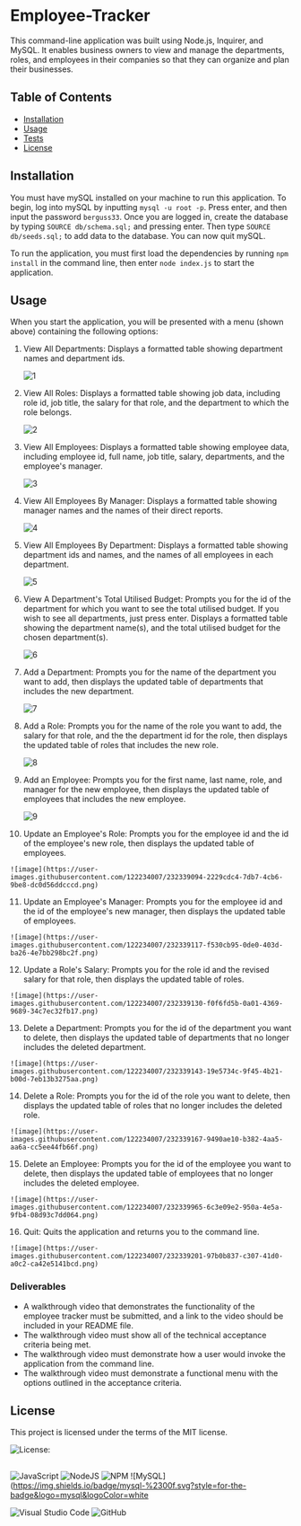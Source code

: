 # Employee-Tracker
This command-line application was built using Node.js, Inquirer, and MySQL. It enables business owners to view and manage the departments, roles, and employees in their companies so that they can organize and plan their businesses.


## Table of Contents
* [Installation](#installation)
* [Usage](#usage)
* [Tests](#tests)
* [License](#license)
 
 
## Installation
You must have mySQL installed on your machine to run this application. To begin, log into mySQL by inputting `mysql -u root -p`. Press enter, and then input the password `berguss33`. Once you are logged in, create the database by typing `SOURCE db/schema.sql;` and pressing enter. Then type `SOURCE db/seeds.sql;` to add data to the database. You can now quit mySQL.

To run the application, you must first load the dependencies by running `npm install` in the command line, then enter `node index.js` to start the application.


## Usage
When you start the application, you will be presented with a menu (shown above) containing the following options: 

 1) View All Departments: Displays a formatted table showing department names and department ids.  

    ![1](https://user-images.githubusercontent.com/122234007/232345375-a96c5070-bbc8-4715-ae5d-c279943f28c1.png)

 2) View All Roles: Displays a formatted table showing job data, including role id, job title, the salary for that role, and the department to which the role belongs.
  
    ![2](https://user-images.githubusercontent.com/122234007/232345433-5207bcf8-91ee-47da-bda3-d93b77060caa.png)

 3) View All Employees: Displays a formatted table showing employee data, including employee id, full name, job title, salary, departments, and the employee's manager.

    ![3](https://user-images.githubusercontent.com/122234007/232345385-0947a17e-d6b8-4ca9-be75-0517765be687.png)

 4) View All Employees By Manager: Displays a formatted table showing manager names and the names of their direct reports.

    ![4](https://user-images.githubusercontent.com/122234007/232345369-058b70f3-d2dd-41ef-9811-aaf4b6ed9c2f.png)

 5) View All Employees By Department: Displays a formatted table showing department ids and names, and the names of all employees in each department.

    ![5](https://user-images.githubusercontent.com/122234007/232342376-7fa8b95c-2b3e-4876-b86a-baf5cbfedb5d.jpg)

 6) View A Department's Total Utilised Budget: Prompts you for the id of the department for which you want to see the total utilised budget. If you wish to see all   departments, just press enter. Displays a formatted table showing  the department name(s), and the total utilised budget for the chosen department(s).

    ![6](https://user-images.githubusercontent.com/122234007/232342383-8f807eec-813f-49a2-a5f1-52869f9bcef3.jpg)

 7) Add a Department: Prompts you for the name of the department you want to add, then displays the updated table of departments that includes the new department.

    ![7](https://user-images.githubusercontent.com/122234007/232342392-12455576-4970-41e9-b0b2-f985d3fc48f7.jpg)

 8) Add a Role: Prompts you for the name of the role you want to add, the salary for that role, and the the department id for the role, then displays the updated table of roles that includes the new role.

    ![8](https://user-images.githubusercontent.com/122234007/232342403-f86b2d23-9b79-431a-a98e-97a3a7d5b0f8.jpg)

 9) Add an Employee: Prompts you for the first name, last name, role, and manager for the new employee, then displays the updated table of employees that includes the new employee.

    ![9](https://user-images.githubusercontent.com/122234007/232342409-d602c6e2-2f02-400e-8a89-19d1d258897a.jpg)

 10) Update an Employee's Role: Prompts you for the employee id and the id of the employee's new role, then displays the updated table of employees.

    ![image](https://user-images.githubusercontent.com/122234007/232339094-2229cdc4-7db7-4cb6-9be8-dc0d56ddcccd.png)

 11) Update an Employee's Manager: Prompts you for the employee id and the id of the employee's new manager, then displays the updated table of employees.

    ![image](https://user-images.githubusercontent.com/122234007/232339117-f530cb95-0de0-403d-ba26-4e7bb298bc2f.png)


 12) Update a Role's Salary: Prompts you for the role id and the revised salary for that role, then displays the updated table of roles.

    ![image](https://user-images.githubusercontent.com/122234007/232339130-f0f6fd5b-0a01-4369-9689-34c7ec32fb17.png)

 13) Delete a Department: Prompts you for the id of the department you want to delete, then displays the updated table of departments that no longer includes the deleted department.

    ![image](https://user-images.githubusercontent.com/122234007/232339143-19e5734c-9f45-4b21-b00d-7eb13b3275aa.png)

 14) Delete a Role: Prompts you for the id of the role you want to delete, then displays the updated table of roles that no longer includes the deleted role.

    ![image](https://user-images.githubusercontent.com/122234007/232339167-9490ae10-b382-4aa5-aa6a-cc5ee44fb66f.png)

 15) Delete an Employee: Prompts you for the id of the employee you want to delete, then displays the updated table of employees that no longer includes the deleted employee.

    ![image](https://user-images.githubusercontent.com/122234007/232339965-6c3e09e2-950a-4e5a-9fb4-08d93c7dd064.png)

 16) Quit: Quits the application and returns you to the command line.

    ![image](https://user-images.githubusercontent.com/122234007/232339201-97b0b837-c307-41d0-a0c2-ca42e5141bcd.png)


### Deliverables
* A walkthrough video that demonstrates the functionality of the employee tracker must be submitted, and a link to the video should be included in your README file.
* The walkthrough video must show all of the technical acceptance criteria being met.
* The walkthrough video must demonstrate how a user would invoke the application from the command line.
* The walkthrough video must demonstrate a functional menu with the options outlined in the acceptance criteria.


## License
This project is licensed under the terms of the MIT license.

![License: ](https://img.shields.io/badge/License-MIT-blueviolet.svg)

##
![JavaScript](https://img.shields.io/badge/javascript-%23323330.svg?style=for-the-badge&logo=javascript&logoColor=%23F7DF1E) ![NodeJS](https://img.shields.io/badge/node.js-6DA55F?style=for-the-badge&logo=node.js&logoColor=white)  ![NPM](https://img.shields.io/badge/NPM-%23CB3837.svg?style=for-the-badge&logo=npm&logoColor=white)  ![MySQL](https://img.shields.io/badge/mysql-%2300f.svg?style=for-the-badge&logo=mysql&logoColor=white
  
![Visual Studio Code](https://img.shields.io/badge/Visual%20Studio%20Code-0078d7.svg?style=for-the-badge&logo=visual-studio-code&logoColor=white) ![GitHub](https://img.shields.io/badge/github-%23121011.svg?style=for-the-badge&logo=github&logoColor=white)
